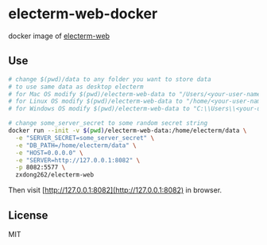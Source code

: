 # electerm-web-docker

docker image of [electerm-web](https://github.com/electerm/electerm-web)

## Use

```sh
# change $(pwd)/data to any folder you want to store data
# to use same data as desktop electerm
# for Mac OS modify $(pwd)/electerm-web-data to "/Users/<your-user-name>/Library/Application Support/electerm"
# for Linux OS modify $(pwd)/electerm-web-data to "/home/<your-user-name>/.config/electerm"
# for Windows OS modify $(pwd)/electerm-web-data to "C:\\Users\\<your-user-name>\\AppData\\Roaming\\electerm"

# change some_server_secret to some random secret string
docker run --init -v $(pwd)/electerm-web-data:/home/electerm/data \
  -e "SERVER_SECRET=some_server_secret" \
  -e "DB_PATH=/home/electerm/data" \
  -e "HOST=0.0.0.0" \
  -e "SERVER=http://127.0.0.1:8082" \
  -p 8082:5577 \
  zxdong262/electerm-web
```

Then visit [http://127.0.0.1:8082](http://127.0.0.1:8082) in browser.

## License

MIT
